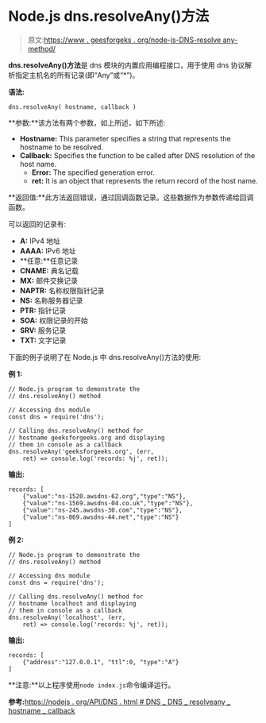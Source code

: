 # Node.js dns.resolveAny()方法

> 原文:[https://www . geesforgeks . org/node-js-DNS-resolve any-method/](https://www.geeksforgeeks.org/node-js-dns-resolveany-method/)

**dns.resolveAny()方法**是 dns 模块的内置应用编程接口，用于使用 dns 协议解析指定主机名的所有记录(即“Any”或“*”)。

**语法:**

```
dns.resolveAny( hostname, callback )
```

**参数:**该方法有两个参数，如上所述，如下所述:

*   **Hostname:** This parameter specifies a string that represents the hostname to be resolved.
*   **Callback:** Specifies the function to be called after DNS resolution of the host name.
    *   **Error:** The specified generation error.
    *   **ret:** It is an object that represents the return record of the host name.

**返回值:**此方法返回错误，通过回调函数记录。这些数据作为参数传递给回调函数。

可以返回的记录有:

*   **A:** IPv4 地址
*   **AAAA:** IPv6 地址
*   **任意:**任意记录
*   **CNAME:** 典名记载
*   **MX:** 邮件交换记录
*   **NAPTR:** 名称权限指针记录
*   **NS:** 名称服务器记录
*   **PTR:** 指针记录
*   **SOA:** 权限记录的开始
*   **SRV:** 服务记录
*   **TXT:** 文字记录

下面的例子说明了在 Node.js 中 dns.resolveAny()方法的使用:

**例 1:**

```
// Node.js program to demonstrate the   
// dns.resolveAny() method

// Accessing dns module
const dns = require('dns');

// Calling dns.resolveAny() method for 
// hostname geeksforgeeks.org and displaying
// them in console as a callback
dns.resolveAny('geeksforgeeks.org', (err, 
    ret) => console.log('records: %j', ret));
```

**输出:**

```
records: [
    {"value":"ns-1520.awsdns-62.org","type":"NS"},
    {"value":"ns-1569.awsdns-04.co.uk","type":"NS"},
    {"value":"ns-245.awsdns-30.com","type":"NS"},
    {"value":"ns-869.awsdns-44.net","type":"NS"}
]

```

**例 2:**

```
// Node.js program to demonstrate the   
// dns.resolveAny() method

// Accessing dns module
const dns = require('dns');

// Calling dns.resolveAny() method for 
// hostname localhost and displaying
// them in console as a callback
dns.resolveAny('localhost', (err, 
    ret) => console.log('records: %j', ret));
```

**输出:**

```
records: [
    {"address":"127.0.0.1", "ttl":0, "type":"A"}
]

```

**注意:**以上程序使用`node index.js`命令编译运行。

**参考:**[https://nodejs . org/API/DNS . html # DNS _ DNS _ resolveany _ hostname _ callback](https://nodejs.org/api/dns.html#dns_dns_resolveany_hostname_callback)